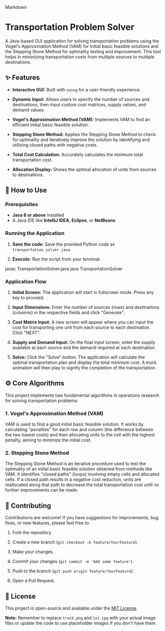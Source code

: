 Markdown

# Transportation Problem Solver

A Java-based GUI application for solving transportation problems using the Vogel's Approximation Method (VAM) for initial basic feasible solutions and the Stepping Stone Method for optimality testing and improvement. This tool helps in minimizing transportation costs from multiple sources to multiple destinations.

## ✨ Features

* **Interactive GUI:** Built with `swing` for a user-friendly experience.

* **Dynamic Input:** Allows users to specify the number of sources and destinations, then input custom cost matrices, supply values, and demand values.

* **Vogel's Approximation Method (VAM):** Implements VAM to find an efficient initial basic feasible solution.

* **Stepping Stone Method:** Applies the Stepping Stone Method to check for optimality and iteratively improve the solution by identifying and utilizing closed paths with negative costs.

* **Total Cost Calculation:** Accurately calculates the minimum total transportation cost.

* **Allocation Display:** Shows the optimal allocation of units from sources to destinations.


## 🚀 How to Use

### Prerequisites

- **Java 8 or above** installed  
- A Java IDE like **IntelliJ IDEA**, **Eclipse**, or **NetBeans**  


### Running the Application

1. **Save the code:** Save the provided Python code as `transportation_solver.java`.



3. **Execute:** Run the script from your terminal:

javac TransportationSolver.java
java TransportationSolver

### Application Flow

1. **Initial Screen:** The application will start in fullscreen mode. Press any key to proceed.

2. **Input Dimensions:** Enter the number of sources (rows) and destinations (columns) in the respective fields and click "Generate".

3. **Cost Matrix Input:** A new screen will appear where you can input the cost for transporting one unit from each source to each destination. Click "NEXT".

4. **Supply and Demand Input:** On the final input screen, enter the supply available at each source and the demand required at each destination.

5. **Solve:** Click the "Solve" button. The application will calculate the optimal transportation plan and display the total minimum cost. A truck animation will then play to signify the completion of the transportation.

## ⚙️ Core Algorithms

This project implements two fundamental algorithms in operations research for solving transportation problems:

### 1. Vogel's Approximation Method (VAM)

VAM is used to find a good initial basic feasible solution. It works by calculating "penalties" for each row and column (the difference between the two lowest costs) and then allocating units to the cell with the highest penalty, aiming to minimize the initial cost.

### 2. Stepping Stone Method

The Stepping Stone Method is an iterative procedure used to test the optimality of an initial basic feasible solution obtained from methods like VAM. It identifies "closed paths" (loops) involving empty cells and allocated cells. If a closed path results in a negative cost reduction, units are reallocated along that path to decrease the total transportation cost until no further improvements can be made.

## 🤝 Contributing

Contributions are welcome! If you have suggestions for improvements, bug fixes, or new features, please feel free to:

1. Fork the repository.

2. Create a new branch (`git checkout -b feature/YourFeature`).

3. Make your changes.

4. Commit your changes (`git commit -m 'Add some feature'`).

5. Push to the branch (`git push origin feature/YourFeature`).

6. Open a Pull Request.

## 📄 License

This project is open-source and available under the [MIT License](LICENSE).

**Note:** Remember to replace `truck.png` and `1st.jpg` with your actual image files or update the code to use placeholder images if you don't have them.